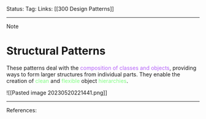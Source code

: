Status: 
Tag:
Links: [[300 Design Patterns]]

---
> [!note] 
>  # Structural Patterns

These patterns deal with the <font style="color:#b562f9">composition of classes and objects</font>, providing ways to form larger structures from individual parts. They enable the creation of <font style="color:#81fd83">clean</font> and <font style="color:#81fd83">flexible</font> object <font style="color:#81fd83">hierarchies</font>.

![[Pasted image 20230520221441.png]]

---
References: